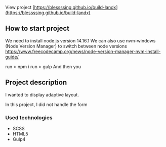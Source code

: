 View project [https://blessssing.github.io/build-landx](https://blessssing.github.io/build-landx)

## How to start project

We need to install node.js version 14.16.1
We can also use nvm-windows (Node Version Manager) to switch between node versions
https://www.freecodecamp.org/news/node-version-manager-nvm-install-guide/

run > npm i
run > gulp
And then you

## Project description

I wanted to display adaptive layout.

In this project, I did not handle the form

### Used technologies

- SCSS
- HTML5
- Gulp4
